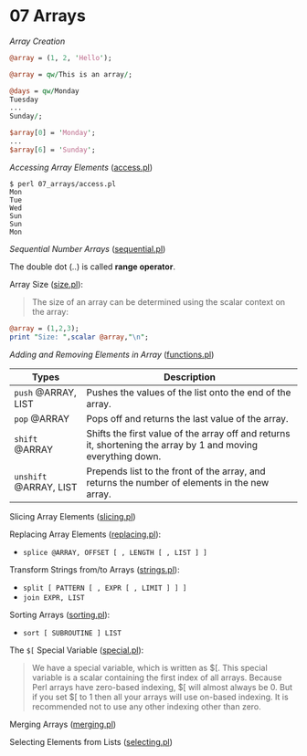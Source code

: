 # 07 Arrays

_Array Creation_

```pl
@array = (1, 2, 'Hello');

@array = qw/This is an array/;

@days = qw/Monday
Tuesday
...
Sunday/;

$array[0] = 'Monday';
...
$array[6] = 'Sunday';
```

_Accessing Array Elements_ ([access.pl](access.pl))

```
$ perl 07_arrays/access.pl 
Mon
Tue
Wed
Sun
Sun
Mon
```

_Sequential Number Arrays_ ([sequential.pl](sequential.pl))

The double dot (..) is called __range operator__.

Array Size ([size.pl](size.pl)):

> The size of an array can be determined using the scalar context on the array:
```pl
@array = (1,2,3);
print "Size: ",scalar @array,"\n";
```

_Adding and Removing Elements in Array_ ([functions.pl](functions.pl))

>
Types | Description
------|------------
`push` @ARRAY, LIST | Pushes the values of the list onto the end of the array.
`pop` @ARRAY | Pops off and returns the last value of the array.
`shift` @ARRAY | Shifts the first value of the array off and returns it, shortening the array by 1 and moving everything down.
`unshift` @ARRAY, LIST | Prepends list to the front of the array, and returns the number of elements in the new array.

Slicing Array Elements ([slicing.pl](slicing.pl))

Replacing Array Elements ([replacing.pl](replacing.pl)):

- `splice @ARRAY, OFFSET [ , LENGTH [ , LIST ] ]`

Transform Strings from/to Arrays ([strings.pl](strings.pl)):

- `split [ PATTERN [ , EXPR [ , LIMIT ] ] ]`
- `join EXPR, LIST`

Sorting Arrays ([sorting.pl](sorting.pl)):
- `sort [ SUBROUTINE ] LIST`

The `$[` Special Variable ([special.pl](special.pl)):

> We have a special variable, which is written as $[. This special variable is a scalar containing the first index of all arrays. Because Perl arrays have zero-based indexing, $[ will almost always be 0. But if you set $[ to 1 then all your arrays will use on-based indexing. It is recommended not to use any other indexing other than zero.

Merging Arrays ([merging.pl](merging.pl))

Selecting Elements from Lists ([selecting.pl](selecting.pl))